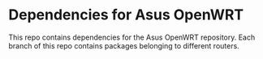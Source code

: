 # Dependencies for Asus OpenWRT
This repo contains dependencies for the Asus OpenWRT repository.
Each branch of this repo contains packages belonging to different routers.
